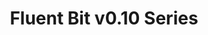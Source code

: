 ---
title: 'Fluent Bit v0.10 Series'
description: >
  'We provides the means for the collection, organization and computerized retrieval of knowledge'
url: "/announcements/v0.10/"
herobg: "/images/hero@2x.jpg"
latestVer: true
---